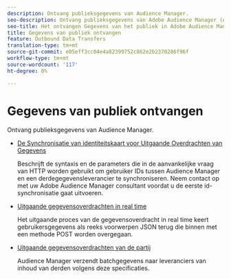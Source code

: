 ```yaml
---
description: Ontvang publieksgegevens van Audience Manager.
seo-description: Ontvang publieksgegevens van Adobe Audience Manager (AAM).
seo-title: Het ontvangen Gegevens van het publiek in Adobe Audience Manager (AAM)
title: Gegevens van publiek ontvangen
feature: Outbound Data Transfers
translation-type: tm+mt
source-git-commit: e05eff3cc04e4a82399752c862e2b2370286f96f
workflow-type: tm+mt
source-wordcount: '117'
ht-degree: 0%

---
```



# Gegevens van publiek ontvangen

Ontvang publieksgegevens van Audience Manager.

* [De Synchronisatie van identiteitskaart voor Uitgaande Overdrachten van Gegevens](id-sync-outbound.md)

   Beschrijft de syntaxis en de parameters die in de aanvankelijke vraag van HTTP worden gebruikt om gebruiker IDs tussen Audience Manager en een derdegegevensleverancier te synchroniseren. Neem contact op met uw Adobe Audience Manager consultant voordat u de eerste id-synchronisatie gaat uitvoeren.

* [Uitgaande gegevensoverdrachten in real time](real-time-outbound-transfers/real-time-outbound-transfers.md)

   Het uitgaande proces van de gegevensoverdracht in real time keert gebruikersgegevens als reeks voorwerpen JSON terug die binnen met een methode POST worden overgegaan.

* [Uitgaande gegevensoverdrachten van de partij](batch-outbound-transfers/batch-outbound-overview.md)

   Audience Manager verzendt batchgegevens naar leveranciers van inhoud van derden volgens deze specificaties.

